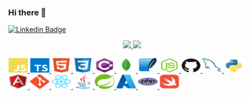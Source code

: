 ### Hi there 👋
[![Linkedin Badge](https://img.shields.io/badge/-Marcus&#8208;Lirio-blue?style=flat-square&logo=Linkedin&logoColor=white&link=https://www.linkedin.com/in/marcus-vinicius-lirio-a61ab8202/)](https://www.linkedin.com/in/marcus-vinicius-lirio-a61ab8202/)

<div align="center">
  <a href="https://github.com/MarcusLirio">
  <img height="180em" src="https://github-readme-stats.vercel.app/api?username=MarcusLirio&show_icons=true&theme=dracula&include_all_commits=true&count_private=false"/>
  <img height="180em" src="https://github-readme-stats.vercel.app/api/top-langs/?username=MarcusLirio&layout=compact&langs_count=7&theme=dracula"/>
</div>
<div style="display: inline_block"><br>
         <img style="align-items:center;" alt="Rafa-Js" height="30" width="40" src="https://raw.githubusercontent.com/devicons/devicon/master/icons/javascript/javascript-plain.svg">
            <img style="align-items:center;" alt="Rafa-Ts" height="30" width="40" src="https://raw.githubusercontent.com/devicons/devicon/master/icons/typescript/typescript-plain.svg">
            <img style="align-items:center;" alt="Rafa-HTML" height="30" width="40" src="https://raw.githubusercontent.com/devicons/devicon/master/icons/html5/html5-original.svg">
            <img style="align-items:center;" alt="Rafa-CSS" height="30" width="40" src="https://raw.githubusercontent.com/devicons/devicon/master/icons/css3/css3-original.svg">
            <img style="align-items:center;" alt="Rafa-Csharp" height="30" width="40" src="https://raw.githubusercontent.com/devicons/devicon/master/icons/csharp/csharp-original.svg">
            <img style="align-items:center;" alt="Rafa-MongoDb" height="30" width="40" src="https://raw.githubusercontent.com/devicons/devicon/master/icons/mongodb/mongodb-original.svg">
            <img style="align-items:center;" alt="Rafa-SQLite" height="30" width="40" src="https://raw.githubusercontent.com/devicons/devicon/master/icons/sqlite/sqlite-original.svg">
            <img style="align-items:center;" alt="Rafa-Nodejs" height="30" width="40" src="https://raw.githubusercontent.com/devicons/devicon/master/icons/nodejs/nodejs-original.svg">
            <img style="align-items:center;" alt="Rafa-Github" height="30" width="40" src="https://raw.githubusercontent.com/devicons/devicon/master/icons/github/github-original.svg">
            <img style="align-items:center;" alt="Rafa-Github" height="30" width="40" src="https://raw.githubusercontent.com/devicons/devicon/master/icons/mysql/mysql-original.svg">
            <img style="align-items:center;" alt="Rafa-Github" height="30" width="40" src="https://raw.githubusercontent.com/devicons/devicon/master/icons/python/python-original.svg">
            <img style="align-items:center;" alt="Rafa-Github" height="30" width="40" src="https://raw.githubusercontent.com/devicons/devicon/master/icons/angularjs/angularjs-original.svg">
            <img style="align-items:center;" alt="Rafa-Github" height="30" width="40" src="https://raw.githubusercontent.com/devicons/devicon/master/icons/git/git-original.svg">
            <img style="align-items:center;" alt="Rafa-Github" height="30" width="40" src="https://raw.githubusercontent.com/devicons/devicon/master/icons/react/react-original.svg">
  <img style="align-items:center;" alt="Rafa-Github" height="30" width="40" src="https://raw.githubusercontent.com/devicons/devicon/master/icons/java/java-original.svg">
  <img style="align-items:center;" alt="Rafa-Github" height="30" width="40" src="https://raw.githubusercontent.com/devicons/devicon/master/icons/spring/spring-original.svg">
    <img style="align-items:center;" alt="Rafa-Github" height="30" width="40" src="https://raw.githubusercontent.com/devicons/devicon/master/icons/azure/azure-original.svg">
   <img style="align-items:center;" alt="Rafa-Github" height="30" width="40" src="https://raw.githubusercontent.com/devicons/devicon/master/icons/php/php-original.svg">
      <img style="align-items:center;" alt="Rafa-Github" height="30" width="40" src="https://raw.githubusercontent.com/devicons/devicon/master/icons/swift/swift-original.svg">
</div>

